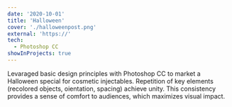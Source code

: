 ```yaml
---
date: '2020-10-01'
title: 'Halloween'
cover: './halloweenpost.png'
external: 'https://'
tech:
  - Photoshop CC
showInProjects: true
---
```


Levaraged basic design principles with Photoshop CC to market a Halloween special for cosmetic injectables. Repetition of key elements (recolored objects, oientation, spacing) achieve unity. This consistency provides a sense of comfort to audiences, which maximizes visual impact.
